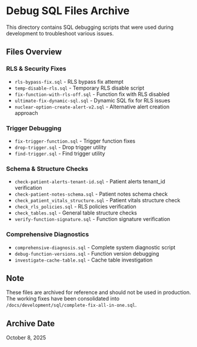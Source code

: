 # Debug SQL Files Archive

This directory contains SQL debugging scripts that were used during development to troubleshoot various issues.

## Files Overview

### RLS & Security Fixes
- `rls-bypass-fix.sql` - RLS bypass fix attempt
- `temp-disable-rls.sql` - Temporary RLS disable script
- `fix-function-with-rls-off.sql` - Function fix with RLS disabled
- `ultimate-fix-dynamic-sql.sql` - Dynamic SQL fix for RLS issues
- `nuclear-option-create-alert-v2.sql` - Alternative alert creation approach

### Trigger Debugging
- `fix-trigger-function.sql` - Trigger function fixes
- `drop-trigger.sql` - Drop trigger utility
- `find-trigger.sql` - Find trigger utility

### Schema & Structure Checks
- `check-patient-alerts-tenant-id.sql` - Patient alerts tenant_id verification
- `check-patient-notes-schema.sql` - Patient notes schema check
- `check_patient_vitals_structure.sql` - Patient vitals structure check
- `check_rls_policies.sql` - RLS policies verification
- `check_tables.sql` - General table structure checks
- `verify-function-signature.sql` - Function signature verification

### Comprehensive Diagnostics
- `comprehensive-diagnosis.sql` - Complete system diagnostic script
- `debug-function-versions.sql` - Function version debugging
- `investigate-cache-table.sql` - Cache table investigation

## Note

These files are archived for reference and should not be used in production. The working fixes have been consolidated into `/docs/development/sql/complete-fix-all-in-one.sql`.

## Archive Date
October 8, 2025
